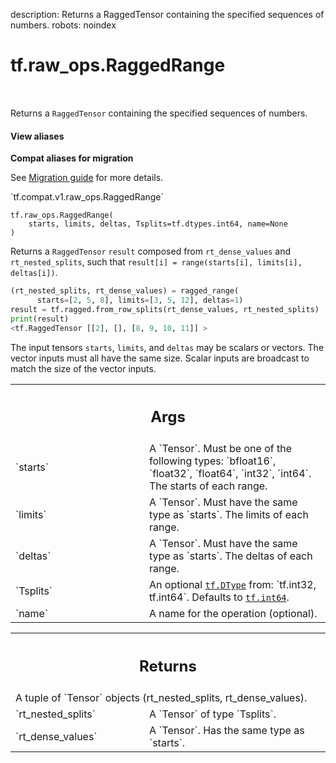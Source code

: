 description: Returns a RaggedTensor containing the specified sequences of numbers.
robots: noindex

# tf.raw_ops.RaggedRange

<!-- Insert buttons and diff -->

<table class="tfo-notebook-buttons tfo-api nocontent" align="left">

</table>



Returns a `RaggedTensor` containing the specified sequences of numbers.

<section class="expandable">
  <h4 class="showalways">View aliases</h4>
  <p>
<b>Compat aliases for migration</b>
<p>See
<a href="https://www.tensorflow.org/guide/migrate">Migration guide</a> for
more details.</p>
<p>`tf.compat.v1.raw_ops.RaggedRange`</p>
</p>
</section>

<pre class="devsite-click-to-copy prettyprint lang-py tfo-signature-link">
<code>tf.raw_ops.RaggedRange(
    starts, limits, deltas, Tsplits=tf.dtypes.int64, name=None
)
</code></pre>



<!-- Placeholder for "Used in" -->


Returns a `RaggedTensor` `result` composed from `rt_dense_values` and
`rt_nested_splits`, such that
`result[i] = range(starts[i], limits[i], deltas[i])`.

```python
(rt_nested_splits, rt_dense_values) = ragged_range(
      starts=[2, 5, 8], limits=[3, 5, 12], deltas=1)
result = tf.ragged.from_row_splits(rt_dense_values, rt_nested_splits)
print(result)
<tf.RaggedTensor [[2], [], [8, 9, 10, 11]] >
```

The input tensors `starts`, `limits`, and `deltas` may be scalars or vectors.
The vector inputs must all have the same size.  Scalar inputs are broadcast
to match the size of the vector inputs.

<!-- Tabular view -->
 <table class="responsive fixed orange">
<colgroup><col width="214px"><col></colgroup>
<tr><th colspan="2"><h2 class="add-link">Args</h2></th></tr>

<tr>
<td>
`starts`
</td>
<td>
A `Tensor`. Must be one of the following types: `bfloat16`, `float32`, `float64`, `int32`, `int64`.
The starts of each range.
</td>
</tr><tr>
<td>
`limits`
</td>
<td>
A `Tensor`. Must have the same type as `starts`.
The limits of each range.
</td>
</tr><tr>
<td>
`deltas`
</td>
<td>
A `Tensor`. Must have the same type as `starts`.
The deltas of each range.
</td>
</tr><tr>
<td>
`Tsplits`
</td>
<td>
An optional <a href="../../tf/dtypes/DType.md"><code>tf.DType</code></a> from: `tf.int32, tf.int64`. Defaults to <a href="../../tf.md#int64"><code>tf.int64</code></a>.
</td>
</tr><tr>
<td>
`name`
</td>
<td>
A name for the operation (optional).
</td>
</tr>
</table>



<!-- Tabular view -->
 <table class="responsive fixed orange">
<colgroup><col width="214px"><col></colgroup>
<tr><th colspan="2"><h2 class="add-link">Returns</h2></th></tr>
<tr class="alt">
<td colspan="2">
A tuple of `Tensor` objects (rt_nested_splits, rt_dense_values).
</td>
</tr>
<tr>
<td>
`rt_nested_splits`
</td>
<td>
A `Tensor` of type `Tsplits`.
</td>
</tr><tr>
<td>
`rt_dense_values`
</td>
<td>
A `Tensor`. Has the same type as `starts`.
</td>
</tr>
</table>

